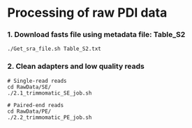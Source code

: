 # Processing of raw PDI data

### 1. Download fasts file using metadata file: Table_S2
```
./Get_sra_file.sh Table_S2.txt
```

### 2. Clean adapters and low quality reads 
```
# Single-read reads
cd RawData/SE/
./2.1_trimmomatic_SE_job.sh

# Paired-end reads
cd RawData/PE/
./2.2_trimmomatic_PE_job.sh
```

